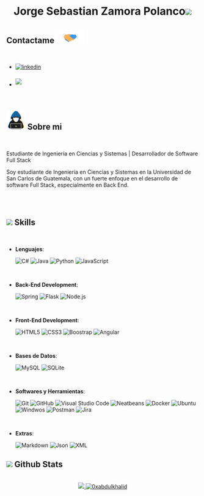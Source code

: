 
<h1 align="center"><b>Jorge Sebastian Zamora Polanco</b><img src="https://media.giphy.com/media/hvRJCLFzcasrR4ia7z/giphy.gif" width="35"></h1>
<!--  -->

## <b>Contactame</b><img src="https://github.com/0xAbdulKhalid/0xAbdulKhalid/raw/main/assets/mdImages/handshake.gif" width ="80">
<br>
<div align='left'>

<ul>

<li>
<a href="www.linkedin.com/in/jszp-sebastian-zamora" target="_blank">
<img src="https://img.shields.io/badge/linkedin: Sebastian Zamora-%2300acee.svg?color=405DE6&style=for-the-badge&logo=linkedin&logoColor=white" alt=linkedin style="margin-bottom: 5px;"/>
</a>
</li>

<br>

<li>
<a href="jorgesebastianz53@gmail.com" target="_blank">
<img src="https://img.shields.io/badge/gmail:  Sebastian Zamora-%23EA4335.svg?style=for-the-badge&logo=gmail&logoColor=white" t=mail style="margin-bottom: 5px;" />
</a>
</li>
	
</ul>
</div>

<br>

## <picture><img src = "https://github.com/0xAbdulKhalid/0xAbdulKhalid/raw/main/assets/mdImages/about_me.gif" width = 50px></picture> **Sobre mi**

<br>

Estudiante de Ingeniería en Ciencias y Sistemas | Desarrollador de Software Full Stack

Soy estudiante de Ingeniería en Ciencias y Sistemas en la Universidad de San Carlos de Guatemala, con un fuerte enfoque en el desarrollo de software Full Stack, especialmente en Back End.

<br><br>


## <img src="https://media2.giphy.com/media/QssGEmpkyEOhBCb7e1/giphy.gif?cid=ecf05e47a0n3gi1bfqntqmob8g9aid1oyj2wr3ds3mg700bl&rid=giphy.gif" width ="25"><b> Skills</b>
<br>

<p align="center">

- **Lenguajes**:

	![C#](https://img.icons8.com/?size=100&id=hsPbhkOH4FMe&format=png&color=000000)
    ![Java](https://img.icons8.com/?size=50&id=Pd2x9GWu9ovX&format=png&color=000000)
    ![Python](https://img.icons8.com/?size=50&id=13441&format=png&color=000000)
    ![JavaScript](https://img.icons8.com/?size=50&id=108784&format=png&color=000000)

<br>

- **Back-End Development**:

   ![Spring](https://img.icons8.com/?size=50&id=90519&format=png&color=000000)
   ![Flask](https://img.icons8.com/?size=50&id=hCWb1IvpcBZ0&format=png&color=000000)
   ![Node.js](https://img.icons8.com/?size=50&id=54087&format=png&color=000000)

<br>

- **Front-End Development**:

   ![HTML5](https://img.icons8.com/?size=50&id=20909&format=png&color=000000)
   ![CSS3](https://img.icons8.com/?size=50&id=21278&format=png&color=000000)
   ![Boostrap](https://img.icons8.com/?size=50&id=PndQWK6M1Hjo&format=png&color=000000)
   ![Angular](https://img.icons8.com/?size=50&id=l9a5tcSnBwcf&format=png&color=000000)
    

<br>

- **Bases de Datos**:

   ![MySQL](https://img.icons8.com/?size=50&id=UFXRpPFebwa2&format=png&color=000000)
   ![SQLite](https://img.icons8.com/?size=50&id=VMRAbKfEzssG&format=png&color=000000)


<br>

- **Softwares y Herramientas**:

    ![Git](https://img.icons8.com/?size=50&id=20906&format=png&color=000000)
    ![GitHub](https://img.icons8.com/?size=50&id=3tC9EQumUAuq&format=png&color=000000)
    ![Visual Studio Code](https://img.icons8.com/?size=50&id=9OGIyU8hrxW5&format=png&color=000000)
    ![Neatbeans](https://img.icons8.com/?size=50&id=4djt356tq8UO&format=png&color=000000)
    ![Docker](https://img.icons8.com/?size=50&id=cdYUlRaag9G9&format=png&color=000000)
    ![Ubuntu](https://img.icons8.com/?size=50&id=63208&format=png&color=000000)
    ![Windwos](https://img.icons8.com/?size=50&id=108792&format=png&color=000000)
    ![Postman](https://img.icons8.com/?size=50&id=EPbEfEa7o8CB&format=png&color=000000)
    ![Jira](https://img.icons8.com/?size=50&id=oROcPah5ues6&format=png&color=000000)

<br>

- **Extras**:

  ![Markdown](https://img.icons8.com/?size=50&id=21827&format=png&color=000000)
  ![Json](https://img.icons8.com/?size=50&id=114474&format=png&color=000000)
  ![XML](https://img.icons8.com/?size=50&id=13396&format=png&color=000000)
    
</p>

## <img src="https://media.giphy.com/media/iY8CRBdQXODJSCERIr/giphy.gif" width="35"><b> Github Stats </b>
<br>

<div align="center">

<a href="https://github.com/SeZamora/">
  <img src="https://github-readme-stats.vercel.app/api?username=SeZamora&include_all_commits=true&count_private=true&show_icons=true&line_height=20&title_color=7A7ADB&icon_color=2234AE&text_color=D3D3D3&bg_color=0,000000,130F40" width="450"/>
  <img src="https://github-readme-stats.vercel.app/api/top-langs?username=SeZamora&show_icons=true&locale=en&layout=compact&line_height=20&title_color=7A7ADB&icon_color=2234AE&text_color=D3D3D3&bg_color=0,000000,130F40" width="375"  alt="0xabdulkhalid"/>

</a>
</div>

<br>
